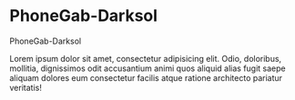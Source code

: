 PhoneGab-Darksol
================

PhoneGab-Darksol

Lorem ipsum dolor sit amet, consectetur adipisicing elit. Odio, doloribus, mollitia, dignissimos odit accusantium animi quos aliquid alias fugit saepe aliquam dolores eum consectetur facilis atque ratione architecto pariatur veritatis!
